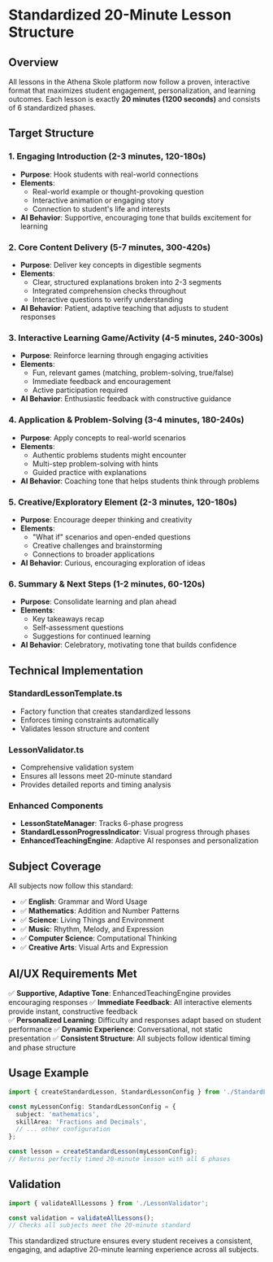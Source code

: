 # Standardized 20-Minute Lesson Structure

## Overview

All lessons in the Athena Skole platform now follow a proven, interactive format that maximizes student engagement, personalization, and learning outcomes. Each lesson is exactly **20 minutes (1200 seconds)** and consists of 6 standardized phases.

## Target Structure

### 1. Engaging Introduction (2-3 minutes, 120-180s)
- **Purpose**: Hook students with real-world connections
- **Elements**:
  - Real-world example or thought-provoking question
  - Interactive animation or engaging story
  - Connection to student's life and interests
- **AI Behavior**: Supportive, encouraging tone that builds excitement for learning

### 2. Core Content Delivery (5-7 minutes, 300-420s)
- **Purpose**: Deliver key concepts in digestible segments
- **Elements**:
  - Clear, structured explanations broken into 2-3 segments
  - Integrated comprehension checks throughout
  - Interactive questions to verify understanding
- **AI Behavior**: Patient, adaptive teaching that adjusts to student responses

### 3. Interactive Learning Game/Activity (4-5 minutes, 240-300s)
- **Purpose**: Reinforce learning through engaging activities
- **Elements**:
  - Fun, relevant games (matching, problem-solving, true/false)
  - Immediate feedback and encouragement
  - Active participation required
- **AI Behavior**: Enthusiastic feedback with constructive guidance

### 4. Application & Problem-Solving (3-4 minutes, 180-240s)
- **Purpose**: Apply concepts to real-world scenarios
- **Elements**:
  - Authentic problems students might encounter
  - Multi-step problem-solving with hints
  - Guided practice with explanations
- **AI Behavior**: Coaching tone that helps students think through problems

### 5. Creative/Exploratory Element (2-3 minutes, 120-180s)
- **Purpose**: Encourage deeper thinking and creativity
- **Elements**:
  - "What if" scenarios and open-ended questions
  - Creative challenges and brainstorming
  - Connections to broader applications
- **AI Behavior**: Curious, encouraging exploration of ideas

### 6. Summary & Next Steps (1-2 minutes, 60-120s)
- **Purpose**: Consolidate learning and plan ahead
- **Elements**:
  - Key takeaways recap
  - Self-assessment questions
  - Suggestions for continued learning
- **AI Behavior**: Celebratory, motivating tone that builds confidence

## Technical Implementation

### StandardLessonTemplate.ts
- Factory function that creates standardized lessons
- Enforces timing constraints automatically
- Validates lesson structure and content

### LessonValidator.ts
- Comprehensive validation system
- Ensures all lessons meet 20-minute standard
- Provides detailed reports and timing analysis

### Enhanced Components
- **LessonStateManager**: Tracks 6-phase progress
- **StandardLessonProgressIndicator**: Visual progress through phases
- **EnhancedTeachingEngine**: Adaptive AI responses and personalization

## Subject Coverage

All subjects now follow this standard:
- ✅ **English**: Grammar and Word Usage
- ✅ **Mathematics**: Addition and Number Patterns  
- ✅ **Science**: Living Things and Environment
- ✅ **Music**: Rhythm, Melody, and Expression
- ✅ **Computer Science**: Computational Thinking
- ✅ **Creative Arts**: Visual Arts and Expression

## AI/UX Requirements Met

✅ **Supportive, Adaptive Tone**: EnhancedTeachingEngine provides encouraging responses
✅ **Immediate Feedback**: All interactive elements provide instant, constructive feedback  
✅ **Personalized Learning**: Difficulty and responses adapt based on student performance
✅ **Dynamic Experience**: Conversational, not static presentation
✅ **Consistent Structure**: All subjects follow identical timing and phase structure

## Usage Example

```typescript
import { createStandardLesson, StandardLessonConfig } from './StandardLessonTemplate';

const myLessonConfig: StandardLessonConfig = {
  subject: 'mathematics',
  skillArea: 'Fractions and Decimals',
  // ... other configuration
};

const lesson = createStandardLesson(myLessonConfig);
// Returns perfectly timed 20-minute lesson with all 6 phases
```

## Validation

```typescript
import { validateAllLessons } from './LessonValidator';

const validation = validateAllLessons();
// Checks all subjects meet the 20-minute standard
```

This standardized structure ensures every student receives a consistent, engaging, and adaptive 20-minute learning experience across all subjects.
